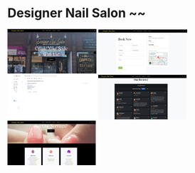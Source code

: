 # Designer Nail Salon ~~

<img src="dns_imgs/home_page.png" height="100px" width="200px">

<img src="dns_imgs/book_page.png" height="100px" width="200px">

<img src="dns_imgs/gmail.png" height="100px" width="200px">

<img src="dns_imgs/reviews.png" height="100px" width="200px">

<img src="dns_imgs/services.png" height="100px" width="200px">